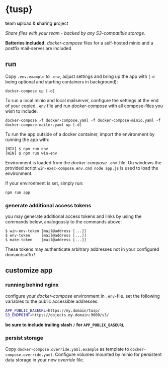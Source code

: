 # {tusp}
**t**eam **u**pload & **s**haring **p**roject

*Share files with your team - backed by any S3-compatible storage.*

**Batteries included:** *docker-compose* files for a self-hosted minio and a postfix mail-server are included

## run
Copy `.env.example` to `.env`, adjust settings and bring up the app with (`-d` being optional and starting containers in background):
```
docker-compose up [-d]
```

To run a local minio and local mailserver, configure the settings at the end of your copied `.env` file and run *docker-compose* with all compose-files you wish to include:
```
docker-compose -f docker-compose.yaml -f docker-compose-minio.yaml -f docker-compose-mailer.yaml up [-d]
```


Tu run the app outside of a docker container, import the environment by running the app with:
```
[NIX] $ npm run env
[WIN] $ npm run win-env
```
Environment is loaded from the *docker-compose* `.env`-file. On windows the provided script `win-exec-compose.env.cmd node app.js` is used to load the environment.

If your environment is set, simply run:
```bash
npm run app
```

### generate additional access tokens
you may generate additional access tokens and links by using the commands below, analogously to the commands above:
```
$ win-env-token [mail@address [...]]
$ env-token     [mail@address [...]]
$ make-token    [mail@address [...]]
```
These tokens may authenticate arbitrary addresses not in your configured domain/suffix!

## customize app
### running behind nginx
configure your *docker-compose* environment in `.env`-file. set the following variables to the public accessible addresses:
```bash
APP_PUBLIC_BASEURL=https://my.domain/tusp/
S3_ENDPOINT=https://objects.my.domain:9000/s3/
```
**be sure to include trailing slash `/` for `APP_PUBLIC_BASEURL`**

### persist storage
Copy `docker-compose.override.yaml.example` as template to `docker-compose.override.yaml`. Configure volumes mounted by minio for persistent data storage in your new *override* file.

